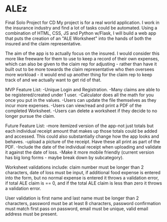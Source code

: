 # ALEz
Final Solo Project for CD
My project is for a real world application.
I work in the insurance industry and find a lot of tasks could be automated.
Using a combination of HTML, CSS, JS and Python w/Flask, I will build a web app that puts the creation of an "ALE Worksheet" into the hands of both the insured and the claim representative.

The aim of the app is to actually focus on the insured.
I would consider this more like freeware for them to use to keep a record of their own expenses, which can also be given to the claim rep for adjusting - rather than have it built out to be more towards the claim representative who then oversees more workload - it would end up another thing for the claim rep to keep track of and we actually want to get rid of that.

MVP Feature List:
-Unique Login and Registration.
-Many claims are able to be registered/created under 1 user.
-Calculator does all the math for you once you put in the values.
-Users can update the file themselves as they incur more expenses.
-Users can view/read and print a PDF of the completed Worksheet.
-Users can delete a worksheet if they decide to no longer pursue the claim.

Future Feature List:
-more itemized version of the app-not just totals but each individual receipt amount that makes up those totals could be added and accessed. This could also substantially change how the app looks and behaves. 
-upload a picture of the receipt. Have these all print as part of the PDF.
-Include the date of the individual receipt when uploading and validate it against the date of loss.
-Make it more mobile friendly (current version has big long forms - maybe break down by subcategory).

Worksheet validations include: claim number must be longer than 2 characters, date of loss must be input, if additional food expense is entered into the form, but no normal expense is entered it throws a validation error, if total ALE claim is == 0, and if the total ALE claim is less than zero it throws a validation error.

User validation is first name and last name must be longer than 2 characters, password must be at least 8 characters, password confirmation must match first pass on password, email must be unique, valid email address must be present. 
